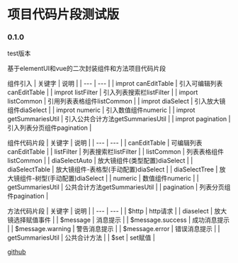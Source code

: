 # 项目代码片段测试版

### 0.1.0

test版本

基于elementUI和vue的二次封装组件和方法项目代码片段

组件引入
| 关键字 | 说明 |
| --- | --- |
| improt canEditTable | 引入可编辑列表canEditTable |
| improt listFilter | 引入列表搜索栏listFilter |
| import listCommon | 引用列表表格组件listCommon |
| improt diaSelect | 引入放大镜组件diaSelect |
| improt numeric | 引入数值组件numeric |
| improt getSummariesUtil | 引入公共合计方法getSummariesUtil |
| improt pagination | 引入列表分页组件pagination |

组件代码片段
| 关键字 | 说明 |
| --- | --- |
| canEditTable  | 可编辑列表canEditTable |
| listFilter | 列表搜索栏listFilter |
| listCommon | 列表表格组件listCommon |
| diaSelectAuto | 放大镜组件(类型配置)diaSelect |
| diaSelectTable | 放大镜组件-表格型(手动配置)diaSelect |
| diaSelectTree | 放大镜组件-树型(手动配置)diaSelect |
| numeric | 数值组件numeric |
| getSummariesUtil | 公共合计方法getSummariesUtil |
| pagination | 列表分页组件pagination |

方法代码片段
| 关键字 | 说明 |
| --- | --- |
| $http  | http请求 |
| diaselect | 放大镜选择赋值事件 |
| $message | 消息提示 |
| $message.success | 成功消息提示 |
| $message.warning | 警告消息提示 |
| $message.error | 错误消息提示 |
| getSummariesUtil | 公共合计方法 |
| $set | set赋值 |

[github](https://github.com/zjy012110/vsco-dome)

